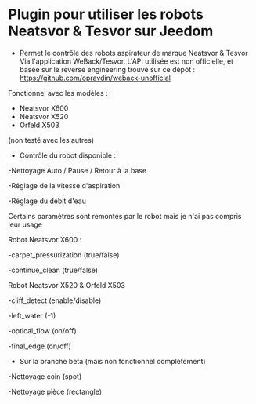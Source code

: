 # Plugin pour utiliser les robots Neatsvor & Tesvor sur Jeedom

* Permet le contrôle des robots aspirateur de marque Neatsvor & Tesvor
Via l'application WeBack/Tesvor. 
L'API utilisée est non officielle, et basée sur le reverse engineering trouvé sur ce dépôt : https://github.com/opravdin/weback-unofficial

Fonctionnel avec les modèles : 
* Neatsvor X600 
* Neatsvor X520
* Orfeld X503

(non testé avec les autres)

* Contrôle du robot disponible :

-Nettoyage Auto / Pause / Retour à la base

-Réglage de la vitesse d'aspiration 

-Réglage du débit d'eau

Certains paramètres sont remontés par le robot mais je n'ai pas compris leur usage

Robot Neatsvor X600 :

-carpet_pressurization (true/false)

-continue_clean (true/false)


Robot Neatsvor X520 & Orfeld X503

-cliff_detect (enable/disable)

-left_water (-1)

-optical_flow (on/off)

-final_edge (on/off)


* Sur la branche beta (mais non fonctionnel complètement)

-Nettoyage coin (spot)

-Nettoyage pièce (rectangle)

